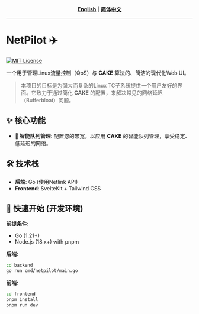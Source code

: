 <div align="center">

**[English](README.md)** | **[简体中文](README.zh-CN.md)**

</div>

---

# NetPilot ✈️

[![MIT License](https://img.shields.io/badge/License-MIT-blue.svg)](LICENSE)

一个用于管理Linux流量控制（QoS）与 **CAKE** 算法的、简洁的现代化Web UI。

> 本项目的目标是为强大而复杂的Linux TC子系统提供一个用户友好的界面。它致力于通过简化 **CAKE** 的配置，来解决常见的网络延迟（Bufferbloat）问题。

## ✨ 核心功能

*   **🚀 智能队列管理**: 配置您的带宽，以应用 **CAKE** 的智能队列管理，享受稳定、低延迟的网络。

## 🛠️ 技术栈

*   **后端**: Go (使用Netlink API)
*   **Frontend**: SvelteKit + Tailwind CSS

## 🚀 快速开始 (开发环境)

**前提条件:**
*   Go (1.21+)
*   Node.js (18.x+) with pnpm

**后端:**
```bash
cd backend
go run cmd/netpilot/main.go
```

**前端:**
```bash
cd frontend
pnpm install
pnpm run dev
````
  
